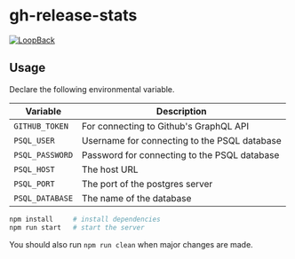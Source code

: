 # gh-release-stats

[![LoopBack](<https://github.com/strongloop/loopback-next/raw/master/docs/site/imgs/branding/Powered-by-LoopBack-Badge-(blue)-@2x.png>)](http://loopback.io/)

## Usage

Declare the following environmental variable.

| Variable        | Description                                  |
| --------------- | -------------------------------------------- |
| `GITHUB_TOKEN`  | For connecting to Github's GraphQL API       |
| `PSQL_USER`     | Username for connecting to the PSQL database |
| `PSQL_PASSWORD` | Password for connecting to the PSQL database |
| `PSQL_HOST`     | The host URL                                 |
| `PSQL_PORT`     | The port of the postgres server              |
| `PSQL_DATABASE` | The name of the database                     |

```sh
npm install     # install dependencies
npm run start   # start the server
```

You should also run `npm run clean` when major changes are made.
